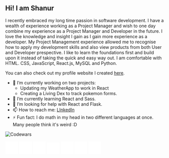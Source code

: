 ## Hi! I am Shanur

I recently embraced my long time passion in software development. I have a wealth of experience working as a Project Manager and wish to one day combine my experience as a Project Manager and Developer in the future. I love the knowledge and insight I gain as I gain more experience as a developer. My Project Management experience allowed me to recognise how to apply my development skills and also view products from both User and Developer prespective. I like to learn the foundations first and build upon it instead of taking the quick and easy way out. I am comfortable with HTML. CSS, JavaScript, React.js, MySQL and Python.

You can also check out my profile website I created [here](https://sunrah27.github.io/Portfolio/).

- 🔭 I’m currently working on two projects:
  - Updating my WeatherApp to work in React
  - Creating a Living Dex to track pokemon forms.
- 🌱 I’m currently learning React and Sass.
- 🤔 I’m looking for help with React and Flask.
- 📫 How to reach me: [LInkedIn](https://www.linkedin.com/in/shanur-islam-5b9120224/)
- ⚡ Fun fact: I do math in my head in two different languages at once. Many people think it's weird :D

![Codewars](https://www.codewars.com/users/Sun%20Rah/badges/large)

<img src="/html5.png" width="40">  <img src="/css3.png" width="40">  <img src="/javascript.png" width="40">  <img src="/react.png" width="40">  <img src="/python.png" width="40">  <img src="/flask.png" width="40">  <img src="/mysql.png" width="40"> 

<!--
**sunrah27/sunrah27** is a ✨ _special_ ✨ repository because its `README.md` (this file) appears on your GitHub profile.

Here are some ideas to get you started:

- 🔭 I’m currently working on ...
- 🌱 I’m currently learning ...
- 👯 I’m looking to collaborate on ...
- 🤔 I’m looking for help with ...
- 💬 Ask me about ...
- 📫 How to reach me: ...
- 😄 Pronouns: ...
- ⚡ Fun fact: ...
-->
